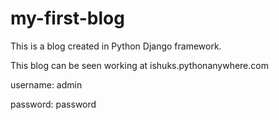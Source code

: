 # my-first-blog

This is a blog created in Python Django framework.

This blog can be seen working at ishuks.pythonanywhere.com

username: admin

password: password
